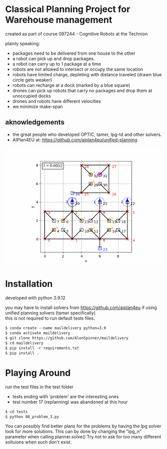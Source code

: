 # Classical Planning Project for Warehouse management

created as part of course 097244 - Cognitive Robots at the Technion

plainly speaking:
* packages need to be delivered from one house to the other
* a robot can pick up and drop packages.
* a robot can carry up to 1 package at a time
* robots are not allowed to intersect or occupy the same location
* robots have limited charge, depleting with distance traveled (drawn blue circle gets weaker)
* robots can recharge at a dock (marked by a blue square)
* drones can pick up robots that carry no packages and drop them at unoccupied docks
* drones and robots have different velocities
* we minimize make-span

## aknowledgements
* the great people who developed OPTIC, tamer, lpg-td and other solvers.
* AIPlan4EU at: https://github.com/aiplan4eu/unified-planning


![SC2 Video](images/16_movie.gif)

# Installation
developed with python 3.9.12

you may have to install solvers from https://github.com/aiplan4eu if using unified planning solvers (tamer specifically) </br>
this is not required to run default tests files.
```
$ conda create --name maildelivery python=3.9
$ conda activate maildelivery
$ git clone https://github.com/AlonSpinner/maildelivery
$ cd maildelivery
$ pip install -r requirements.txt 
$ pip install .
```

# Playing Around
run the test files in the test folder </br>
* tests ending with 'problem' are the interesting ones </br>
* test number 17 (replanning) was abandoned at this hour </br>

```
$ cd tests
$ python 08_problem_3.py
```
You can possibly find better plans for the problems by having the lpg solver look for more solutions.
This can by done by changing the "lpg_n" parameter when calling planner.solve()
Try not to ask for too many different soltuions when such don't exist.

